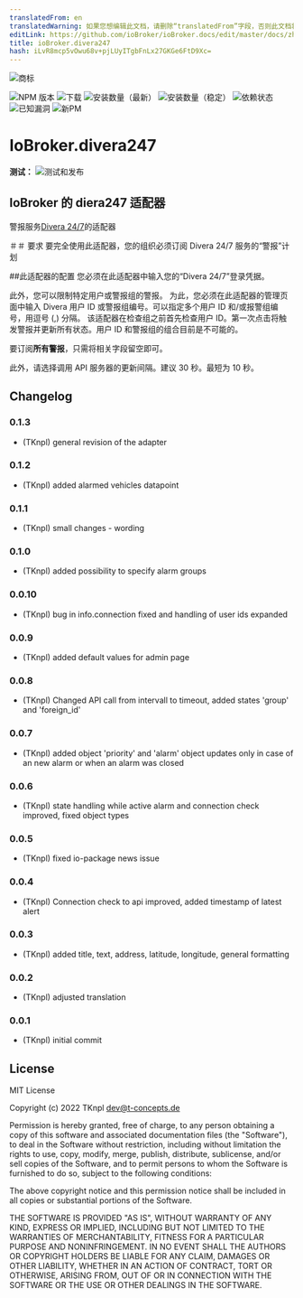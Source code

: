 ```yaml
---
translatedFrom: en
translatedWarning: 如果您想编辑此文档，请删除“translatedFrom”字段，否则此文档将再次自动翻译
editLink: https://github.com/ioBroker/ioBroker.docs/edit/master/docs/zh-cn/adapterref/iobroker.divera247/README.md
title: ioBroker.divera247
hash: iLvR8mcp5vOwu68v+pjLUyITgbFnLx27GKGe6FtD9Xc=
---
```

![商标](../../../en/adapterref/iobroker.divera247/admin/divera247_long.png)

![NPM 版本](http://img.shields.io/npm/v/iobroker.divera247.svg)
![下载](https://img.shields.io/npm/dm/iobroker.divera247.svg)
![安装数量（最新）](http://iobroker.live/badges/divera247-installed.svg)
![安装数量（稳定）](http://iobroker.live/badges/divera247-stable.svg)
![依赖状态](https://img.shields.io/david/TKnpl/iobroker.divera247.svg)
![已知漏洞](https://snyk.io/test/github/TKnpl/ioBroker.divera247/badge.svg)
![新PM](https://nodei.co/npm/iobroker.divera247.png?downloads=true)

# IoBroker.divera247
**测试：** ![测试和发布](https://github.com/TKnpl/ioBroker.divera247/workflows/Test%20and%20Release/badge.svg)

## IoBroker 的 diera247 适配器
警报服务<a href="https://www.divera247.com/" target="_blank">Divera 24/7</a>的适配器

＃＃ 要求
要完全使用此适配器，您的组织必须订阅 Divera 24/7 服务的“警报”计划

##此适配器的配置
您必须在此适配器中输入您的“Divera 24/7”登录凭据。

此外，您可以限制特定用户或警报组的警报。
为此，您必须在此适配器的管理页面中输入 Divera 用户 ID 或警报组编号。可以指定多个用户 ID 和/或报警组编号，用逗号 (,) 分隔。
该适配器在检查组之前首先检查用户 ID。第一次点击将触发警报并更新所有状态。用户 ID 和警报组的组合目前是不可能的。

要订阅**所有警报**，只需将相关字段留空即可。

此外，请选择调用 API 服务器的更新间隔。建议 30 秒。最短为 10 秒。

## Changelog

### 0.1.3
* (TKnpl) general revision of the adapter

### 0.1.2
* (TKnpl) added alarmed vehicles datapoint

### 0.1.1
* (TKnpl) small changes - wording

### 0.1.0
* (TKnpl) added possibility to specify alarm groups

### 0.0.10
* (TKnpl) bug in info.connection fixed and handling of user ids expanded

### 0.0.9
* (TKnpl) added default values for admin page

### 0.0.8
* (TKnpl) Changed API call from intervall to timeout, added states 'group' and 'foreign_id'

### 0.0.7
* (TKnpl) added object 'priority' and 'alarm' object updates only in case of an new alarm or when an alarm was closed

### 0.0.6
* (TKnpl) state handling while active alarm and connection check improved, fixed object types

### 0.0.5
* (TKnpl) fixed io-package news issue

### 0.0.4
* (TKnpl) Connection check to api improved, added timestamp of latest alert

### 0.0.3
* (TKnpl) added title, text, address, latitude, longitude, general formatting

### 0.0.2
* (TKnpl) adjusted translation

### 0.0.1
* (TKnpl) initial commit

## License
MIT License

Copyright (c) 2022 TKnpl <dev@t-concepts.de>

Permission is hereby granted, free of charge, to any person obtaining a copy
of this software and associated documentation files (the "Software"), to deal
in the Software without restriction, including without limitation the rights
to use, copy, modify, merge, publish, distribute, sublicense, and/or sell
copies of the Software, and to permit persons to whom the Software is
furnished to do so, subject to the following conditions:

The above copyright notice and this permission notice shall be included in all
copies or substantial portions of the Software.

THE SOFTWARE IS PROVIDED "AS IS", WITHOUT WARRANTY OF ANY KIND, EXPRESS OR
IMPLIED, INCLUDING BUT NOT LIMITED TO THE WARRANTIES OF MERCHANTABILITY,
FITNESS FOR A PARTICULAR PURPOSE AND NONINFRINGEMENT. IN NO EVENT SHALL THE
AUTHORS OR COPYRIGHT HOLDERS BE LIABLE FOR ANY CLAIM, DAMAGES OR OTHER
LIABILITY, WHETHER IN AN ACTION OF CONTRACT, TORT OR OTHERWISE, ARISING FROM,
OUT OF OR IN CONNECTION WITH THE SOFTWARE OR THE USE OR OTHER DEALINGS IN THE
SOFTWARE.